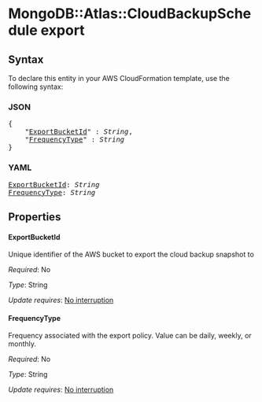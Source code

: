 # MongoDB::Atlas::CloudBackupSchedule export

## Syntax

To declare this entity in your AWS CloudFormation template, use the following syntax:

### JSON

<pre>
{
    "<a href="#exportbucketid" title="ExportBucketId">ExportBucketId</a>" : <i>String</i>,
    "<a href="#frequencytype" title="FrequencyType">FrequencyType</a>" : <i>String</i>
}
</pre>

### YAML

<pre>
<a href="#exportbucketid" title="ExportBucketId">ExportBucketId</a>: <i>String</i>
<a href="#frequencytype" title="FrequencyType">FrequencyType</a>: <i>String</i>
</pre>

## Properties

#### ExportBucketId

Unique identifier of the AWS bucket to export the cloud backup snapshot to

_Required_: No

_Type_: String

_Update requires_: [No interruption](https://docs.aws.amazon.com/AWSCloudFormation/latest/UserGuide/using-cfn-updating-stacks-update-behaviors.html#update-no-interrupt)

#### FrequencyType

Frequency associated with the export policy. Value can be daily, weekly, or monthly.

_Required_: No

_Type_: String

_Update requires_: [No interruption](https://docs.aws.amazon.com/AWSCloudFormation/latest/UserGuide/using-cfn-updating-stacks-update-behaviors.html#update-no-interrupt)


